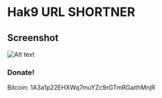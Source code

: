 # Hak9 URL SHORTNER



## Screenshot
![Alt text](https://preview.ibb.co/ncyBAe/screen.png "URL SHORTNER")



### Donate! 
Bitcoin: 1A3a1p22EHXWq7muYZc9rGTmRGaithMnjR
